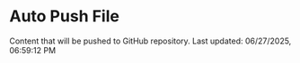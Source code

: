 # Auto Push File

Content that will be pushed to GitHub repository.
Last updated: 06/27/2025, 06:59:12 PM